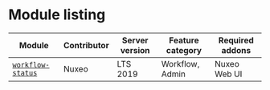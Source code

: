 # Module listing

Module | Contributor | Server version | Feature category | Required addons
--- | --- | --- | --- | ---
[`workflow-status`](https://github.com/nuxeo/nuxeo-studio-custom-elements/blob/master/modules/nuxeo/README.md) | Nuxeo  | LTS 2019 | Workflow, Admin  | Nuxeo Web UI

